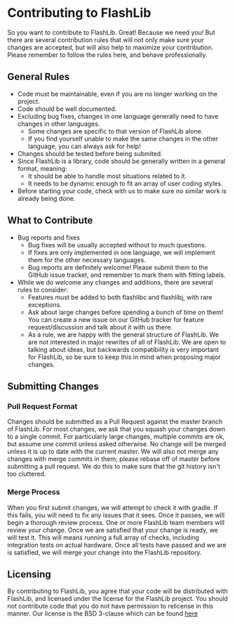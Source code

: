 # Contributing to FlashLib

So you want to contribute to FlashLib. Great! Because we need you! But there are several contribution rules that will not only 
make sure your changes are accepted, but will also help to maximize your contribution. Please remember to follow the rules here, 
and behave professionally.


## General Rules

- Code must be maintainable, even if you are no longer working on the project.
- Code should be well documented.
- Excluding bug fixes, changes in one language generally need to have changes in other languages.
  - Some changes are specific to that version of FlashLib alone.
  - If you find yourself unable to make the same changes in the other language, you can always ask for help!
 - Changes should be tested before being submited.
 - Since FlashLib is a library, code should be generally written in a general format, meaning:
   - It should be able to handle most situations related to it.
   - It needs to be dynamic enough to fit an array of user coding styles.
- Before starting your code, check with us to make sure no similar work is already being done.

## What to Contribute

- Bug reports and fixes
  - Bug fixes will be usually accepted without to much questions.
  - If fixes are only implemented in one language, we will implement them for the other necessary languages. 
  - Bug reports are definitely welcome! Please submit them to the GitHub issue tracket, and remember to mark them with
    fitting labels.
- While we do welcome any changes and additions, there are several rules to consider:
  - Features must be added to both flashlibc and flashlibj, with rare exceptions.
  - Ask about large changes before spending a bunch of time on them! You can create a new issue on our GitHub tracker for 
    feature request/discussion and talk about it with us there.
  - As a rule, we are happy with the general structure of FlashLib. We are not interested in major rewrites of all of FlashLib. 
    We are open to talking about ideas, but backwards compatibility is very important for FlashLib, so be sure to keep this in 
    mind when proposing major changes.

## Submitting Changes

### Pull Request Format

Changes should be submitted as a Pull Request against the master branch of FlashLib. For most changes, we ask that you squash your 
changes down to a single commit. For particularly large changes, multiple commits are ok, but assume one commit unless asked otherwise. 
No change will be merged unless it is up to date with the current master. We will also not merge any changes with merge commits in them;
please rebase off of master before submitting a pull request. We do this to make sure that the git history isn't too cluttered.

### Merge Process

When you first submit changes, we will attempt to check it with gradle. If this fails, you will need to fix any issues that it sees. 
Once it passes, we will begin a thorough review process. One or more FlashLib team members will review your change. Once we 
are satisfied that your change is ready, we will test it. This will means running a full array of checks, including integration tests 
on actual hardware. Once all tests have passed and we are is satisfied, we will merge your change into the FlashLib repository.

## Licensing

By contributing to FlashLib, you agree that your code will be distributed with FlashLib, and licensed under the license for the FlashLib 
project. You should not contribute code that you do not have permission to relicense in this manner. 
Our license is the BSD 3-clause which can be found [here](LICENSE.md)

